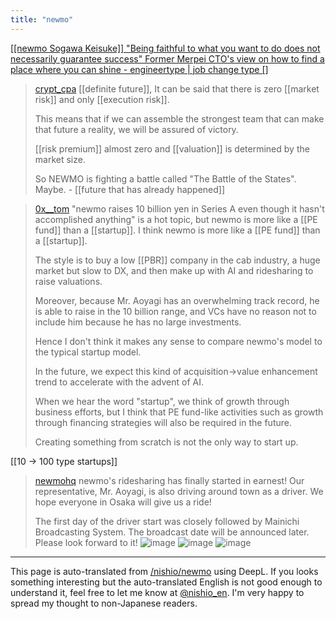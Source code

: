 ```yaml
---
title: "newmo"
---
```


[[[newmo Sogawa Keisuke]] "Being faithful to what you want to do does not necessarily guarantee success" Former Merpei CTO's view on how to find a place where you can shine - engineertype | job change type []](https://type.jp/et/feature/25795/)

> [crypt_cpa](https://x.com/crypt_cpa/status/1810927249358717141) [[definite future]],
>  It can be said that there is zero [[market risk]] and only [[execution risk]].
>
>  This means that if we can assemble the strongest team that can make that future a reality, we will be assured of victory.
>
>  [[risk premium]] almost zero and [[valuation]] is determined by the market size.
>
>  So NEWMO is fighting a battle called "The Battle of the States". Maybe.
    - [[future that has already happened]]

> [0x__tom](https://x.com/0x__tom/status/1811554632596119848) "newmo raises 10 billion yen in Series A even though it hasn't accomplished anything" is a hot topic, but newmo is more like a [[PE fund]] than a [[startup]]. I think newmo is more like a [[PE fund]] than a [[startup]].
>
>  The style is to buy a low [[PBR]] company in the cab industry, a huge market but slow to DX, and then make up with AI and ridesharing to raise valuations.
>
>  Moreover, because Mr. Aoyagi has an overwhelming track record, he is able to raise in the 10 billion range, and VCs have no reason not to include him because he has no large investments.
>
>  Hence I don't think it makes any sense to compare newmo's model to the typical startup model.
>
>  In the future, we expect this kind of acquisition->value enhancement trend to accelerate with the advent of AI.
>
>  When we hear the word "startup", we think of growth through business efforts, but I think that PE fund-like activities such as growth through financing strategies will also be required in the future.
>
>  Creating something from scratch is not the only way to start up.

[[10 → 100 type startups]]

> [newmohq](https://x.com/newmohq/status/1812019919011102962) newmo's ridesharing has finally started in earnest! Our representative, Mr. Aoyagi, is also driving around town as a driver. We hope everyone in Osaka will give us a ride!
>
>  The first day of the driver start was closely followed by Mainichi Broadcasting System. The broadcast date will be announced later. Please look forward to it!
>  ![image](https://pbs.twimg.com/media/GSWWc9GXUAADb-G?format=jpg&name=small#.png) ![image](https://pbs.twimg.com/media/GSWWc9MXkAEq0Z9?format=jpg&name=small#.png) ![image](https://pbs.twimg.com/media/GSWWc9IW8AAbS1f?format=jpg&name=small#.png)

---
This page is auto-translated from [/nishio/newmo](https://scrapbox.io/nishio/newmo) using DeepL. If you looks something interesting but the auto-translated English is not good enough to understand it, feel free to let me know at [@nishio_en](https://twitter.com/nishio_en). I'm very happy to spread my thought to non-Japanese readers.